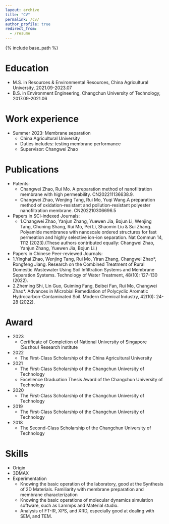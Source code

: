 ```yaml
---
layout: archive
title: "CV"
permalink: /cv/
author_profile: true
redirect_from:
  - /resume
---
```


{% include base_path %}

Education
======
* M.S. in Resources & Environmental Resources, China Agricultural University, 2021.09-2023.07
* B.S. in Environment Engineering, Changchun University of Technology, 2017.09-2021.06

Work experience
======
* Summer 2023: Membrane separation
  * China Agricultural University
  * Duties includes: testing membrane performance
  * Supervisor: Changwei Zhao

Publications
======
* Patents:
  * Changwei Zhao, Rui Mo. A preparation method of nanofiltration membrane with high permeability. CN202211136638.9.
  * Changwei Zhao, Wenjing Tang, Rui Mo, Yuqi Wang.A preparation method of oxidation-resistant and pollution-resistant polyester nanofiltration membrane. CN202210306696.5
* Papers in SCI-indexed Journals:
  * 1.Changwei Zhao, Yanjun Zhang, Yuewen Jia, Bojun Li, Wenjing Tang, Chuning Shang, Rui Mo, Pei Li, Shaomin Liu & Sui Zhang. 
  Polyamide membranes with nanoscale ordered structures for fast permeation and highly selective ion-ion separation. Nat Commun 14, 1112 (2023).(These authors contributed equally: Changwei Zhao, Yanjun Zhang, Yuewen Jia, Bojun Li.)
 * Papers in Chinese Peer-reviewed Journals:
  * 1.Yinghai Zhao, Wenjing Tang, Rui Mo, Yiran Zhang, Changwei Zhao*, Rongfeng Jiang. Research on the Combined Treatment of Rural Domestic Wastewater Using Soil Infiltration Systems and Membrane Separation Systems. Technology of Water Treatment, 48(10): 127-130 (2022).
  * 2.Zheming Shi, Lin Guo, Guiming Fang, Beibei Fan, Rui Mo, Changwei Zhao*. Advances in Microbial Remediation of Polycyclic Aromatic Hydrocarbon-Contaminated Soil. Modern Chemical Industry, 42(10): 24-28 (2022).

Award
======
* 2023
  * Certificate of Completion of National University of Singapore (Suzhou) Research institute
* 2022
  * The First-Class Scholarship of the China Agricultural University
* 2021
  * The First-Class Scholarship of the Changchun University of Technology
  * Excellence Graduation Thesis Award of the Changchun University of Technology
* 2020
  * The First-Class Scholarship of the Changchun University of Technology
* 2019
  * The First-Class Scholarship of the Changchun University of Technology
* 2018
  * The Second-Class Scholarship of the Changchun University of Technology

Skills
======
* Origin
* 3DMAX
* Experimentation
  * Knowing the basic operation of the laboratory, good at the Synthesis of 2D Materials. Familiarity with membrane preparation and membrane characterization
  * Knowing the basic operations of molecular dynamics simulation software, such as Lammps and Material studio.
  * Analysis of FT-IR, XPS, and XRD, especially good at dealing with SEM, and TEM.